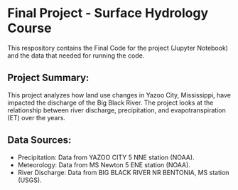 # Final Project - Surface Hydrology Course
This respository contains the Final Code for the project (Jupyter Notebook) and the data that needed for running the code.
## Project Summary:
This project analyzes how land use changes in Yazoo City, Mississippi, have impacted the discharge of the Big Black River. The project looks at the relationship between river discharge, precipitation, and evapotranspiration (ET) over the years.

## Data Sources:
* Precipitation: Data from YAZOO CITY 5 NNE station (NOAA).
* Meteorology: Data from MS Newton 5 ENE station (NOAA).
* River Discharge: Data from BIG BLACK RIVER NR BENTONIA, MS station (USGS).
